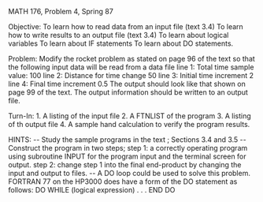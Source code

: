 MATH 176, Problem 4, Spring 87

Objective: To learn how to read data from an input file (text 3.4)
           To learn how to write results to an output file (text 3.4)
           To learn about logical variables
           To learn about IF statements
           To learn about DO statements.

Problem: Modify the rocket problem as stated on page 96 of the text so
         that the following input data will be read from a data file
           line 1: Total time                  sample value: 100
           line 2: Distance for time change                   50
           line 3: Initial time increment                      2
           line 4: Final time increment                        0.5
         The output should look like that shown on page 99 of the text.
         The output information should be written to an output file.

Turn-In: 1. A listing of the input file
         2. A FTNLIST of the program
         3. A listing of th output file
         4. A sample hand calculation to verify the program results.

HINTS: -- Study the sample programs in the text ; Sections 3.4 and 3.5
       -- Construct the program in two steps;
          step 1: a correctly operating program using subroutine INPUT for
                  the program input and the terminal screen for output.
          step 2: change step 1 into the final end-product by changing the
                  input and output to files.
       -- A DO loop could be used to solve this problem. FORTRAN 77 on the
          HP3000 does have a form of the DO statement as follows:
                 DO WHILE (logical expression)
                     .
                     .
                     .
                 END DO
